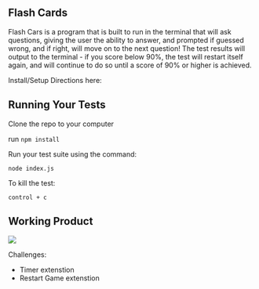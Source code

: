 ## Flash Cards
 Flash Cars is a program that is built to run in the terminal that will ask questions, giving the user the ability to answer, and prompted if guessed wrong, and if right, will move on to the next question! The test results will output to the terminal - if you score below 90%, the test will restart itself again, and will continue to do so until a score of 90% 
or higher is achieved.

Install/Setup Directions here:
  
## Running Your Tests

Clone the repo to your computer

run `npm install`

Run your test suite using the command:

`node index.js`

To kill the test:

`control + c`
  
  
## Working Product
![](https://media.giphy.com/media/Y1pl2YB1UZPjq6VMAd/giphy.gif)


Challenges: 

* Timer extenstion 
* Restart Game extenstion
